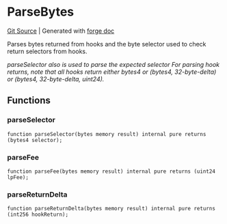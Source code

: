 # ParseBytes
[Git Source](https://github.com/Uniswap/v4-core/blob/1141642f8ba4665a50660886a8a8401526677045/src/libraries/ParseBytes.sol)
| Generated with [forge doc](https://book.getfoundry.sh/reference/forge/forge-doc)

Parses bytes returned from hooks and the byte selector used to check return selectors from hooks.

*parseSelector also is used to parse the expected selector
For parsing hook returns, note that all hooks return either bytes4 or (bytes4, 32-byte-delta) or (bytes4, 32-byte-delta, uint24).*


## Functions
### parseSelector


```solidity
function parseSelector(bytes memory result) internal pure returns (bytes4 selector);
```

### parseFee


```solidity
function parseFee(bytes memory result) internal pure returns (uint24 lpFee);
```

### parseReturnDelta


```solidity
function parseReturnDelta(bytes memory result) internal pure returns (int256 hookReturn);
```

